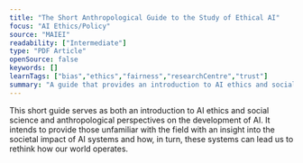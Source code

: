 ```yaml
---
title: "The Short Anthropological Guide to the Study of Ethical AI"
focus: "AI Ethics/Policy"
source: "MAIEI"
readability: ["Intermediate"]
type: "PDF Article"
openSource: false
keywords: []
learnTags: ["bias","ethics","fairness","researchCentre","trust"]
summary: "A guide that provides an introduction to AI ethics and social science and anthropological perspectives on the development of AI. "
---
```

This short guide serves as both an introduction to AI ethics and social science and anthropological perspectives on the development of AI. It intends to provide those unfamiliar with the field with an insight into the societal impact of AI systems and how, in turn, these systems can lead us to rethink how our world operates.
